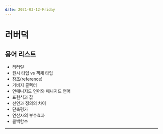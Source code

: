 ```yaml
---
date: 2021-03-12-Friday
---
```

# 러버덕

## 용어 리스트 

- 리터럴 
- 원시 타입 vs 객체 타입 
- 참조(reference)
- 가비지 콜렉터
- 언매니지드 언어와 매니지드 언어 
- 표현식과 값 
- 선언과 정의의 차이 
- 단축평가 
- 연산자의 부수효과
- 콜백함수 

--- 

